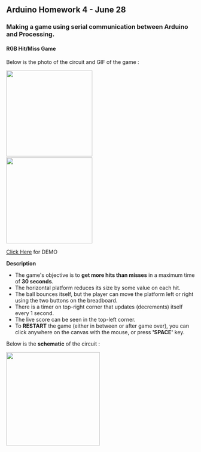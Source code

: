 ## Arduino Homework 4 - June 28

### Making a game using serial communication between Arduino and Processing.

#### RGB Hit/Miss Game

Below is the photo of the circuit and GIF of the game :

<img src="https://github.com/ronit-singh/Intro_to_IM/blob/main/June%2028/rgbball.jpg" height="230"> &emsp;&emsp;&emsp; 
<img src="https://github.com/ronit-singh/Intro_to_IM/blob/main/June%2028/rgbball.gif" height="230">

[Click Here]() for DEMO

**Description**

- The game's objective is to **get more hits than misses** in a maximum time of **30 seconds**. 
- The horizontal platform reduces its size by some value on each hit.
- The ball bounces itself, but the player can move the platform left or right using the two buttons on the breadboard.
- There is a timer on top-right corner that updates (decrements) itself every 1 second.
- The live score can be seen in the top-left corner.
- To **RESTART** the game (either in between or after game over), you can click anywhere on the canvas with the mouse, or press **'SPACE'** key. 

Below is the **schematic** of the circuit :

<img src="" height="250">


